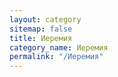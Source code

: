 ```yaml
---
layout: category
sitemap: false
title: Иеремия
category_name: Иеремия
permalink: "/Иеремия"
---
```

